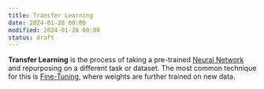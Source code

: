 ```yaml
---
title: Transfer Learning
date: 2024-01-28 00:00
modified: 2024-01-28 00:00
status: draft
---
```


**Transfer Learning** is the process of taking a pre-trained [Neural Network](neural-network.md) and repurposing on a different task or  dataset. The most common technique for this is [Fine-Tuning](fine-tuning.md), where weights are further trained on new data.